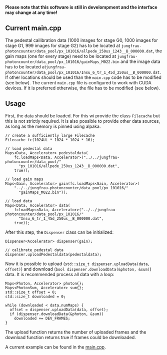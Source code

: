 **Please note that this software is still in develompment and the interface may change at any time!**

## Current main.cpp

The pedestal cailibration data (1000 images for stage G0, 1000 images for stage G1, 999 images for stage G2) has to be located at `jungfrau-photoncounter/data_pool/px_101016/allpede_250us_1243__B_000000.dat`, the gain maps (one for every stage) need to be located at `jungfrau-photoncounter/data_pool/px_101016/gainMaps_M022.bin` and the image data has to be located at`jungfrau-photoncounter/data_pool/px_101016/Insu_6_tr_1_45d_250us__B_000000.dat`.
If other locations should be used than the `main.cpp` code has to be modified (see below).
The current `main.cpp` file is configured to work with CUDA devices. If it is preferred otherwise, the file has to be modified (see below).

## Usage

First, the data should be loaded. For this wi provide the class `Filecache` but this is not strictly required. It is also possible to provide other data sources, as long as the memory is pinned using alpaka.
```
// create a sufficiently large Filecache
Filecache fc(1024UL * 1024 * 1024 * 16);

// load pedestal data
Maps<Data, Accelerator> pedestaldata(
    fc.loadMaps<Data, Accelerator>("../../jungfrau-photoncounter/data_pool/"
      "px_101016/allpede_250us_1243__B_000000.dat",
    true));

// load gain maps
Maps<Gain, Accelerator> gain(fc.loadMaps<Gain, Accelerator>(
    "../../jungfrau-photoncounter/data_pool/px_101016/"
      "gainMaps_M022.bin"));

// load data
Maps<Data, Accelerator> data(
    fcloadMaps<Data, Accelerator>("../../jungfrau-photoncounter/data_pool/px_101016/"
      "Insu_6_tr_1_45d_250us__B_000000.dat",
    true));
```

After this step, the `Dispenser` class can be initialized:
```
Dispenser<Accelerator> dispenser(gain);

// calibrate pedestal data
dispenser.uploadPedestaldata(pedestaldata);
```

Now it is possible to upload (`std::size_t dispenser.uploadData(data, offset)`) and download (`bool dispenser.downloadData(&photon, &sum)`) data. It is recommended process all data with a loop:
```
Maps<Photon, Accelerator> photon{};
Maps<PhotonSum, Accelerator> sum{};
std::size_t offset = 0;
std::size_t downloaded = 0;

while (downloaded < data.numMaps) {
  offset = dispenser.uploadData(data, offset);
  if (dispenser.downloadData(&photon, &sum))
    downloaded += DEV_FRAMES;
}
```

The upload function returns the number of uploaded frames and the download function returns true if frames could be downloaded.

A current example can be found in the [main.cpp](https://github.com/ComputationalRadiationPhysics/jungfrau-photoncounter/blob/master/src/main.cpp).

